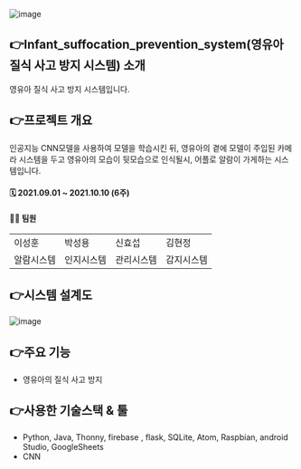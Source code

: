 ![image](https://user-images.githubusercontent.com/56526225/191228358-fffe27d6-e5e5-4308-b467-933fab38ed24.png)


## 👉Infant_suffocation_prevention_system(영유아 질식 사고 방지 시스템) 소개
영유아 질식 사고 방지 시스템입니다.
## 👉프로젝트 개요
인공지능 CNN모델을 사용하여 모델을 학습시킨 뒤, 영유아의 곁에 모델이 주입된 카메라 시스템을 두고 영유아의 모습이 뒷모습으로 인식될시, 어플로 알람이 가게하는 시스템입니다.
<br>
#### 🗓 2021.09.01 ~ 2021.10.10 (6주)
#### 🙋‍♂️ 팀원
<table>
  <tr>
    <td>이성훈</td>
    <td>박성용</td>
    <td>신효섭</td>
    <td>김현정</td>
  </tr>
  <tr>
    <td>알람시스템</td>
    <td>인지시스템</td>
    <td>관리시스템</td>
    <td>감지시스템</td>
  </tr>
</table>


## 👉시스템 설계도
![image](https://user-images.githubusercontent.com/56526225/191229650-7799cfd0-c4f2-407a-9faf-5846f1e6b496.png)


## 👉주요 기능
- 영유아의 질식 사고 방지

## 👉사용한 기술스택 & 툴

- Python, Java, Thonny, firebase , flask, SQLite, Atom, Raspbian, android Studio, GoogleSheets
- CNN



